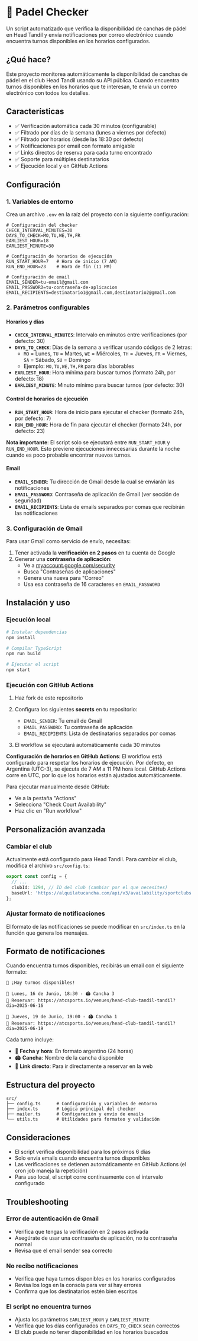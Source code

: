 # 🎾 Padel Checker

Un script automatizado que verifica la disponibilidad de canchas de pádel en Head Tandil y envía notificaciones por correo electrónico cuando encuentra turnos disponibles en los horarios configurados.

## ¿Qué hace?

Este proyecto monitorea automáticamente la disponibilidad de canchas de pádel en el club Head Tandil usando su API pública. Cuando encuentra turnos disponibles en los horarios que te interesan, te envía un correo electrónico con todos los detalles.

## Características

- ✅ Verificación automática cada 30 minutos (configurable)
- ✅ Filtrado por días de la semana (lunes a viernes por defecto)
- ✅ Filtrado por horarios (desde las 18:30 por defecto)
- ✅ Notificaciones por email con formato amigable
- ✅ Links directos de reserva para cada turno encontrado
- ✅ Soporte para múltiples destinatarios
- ✅ Ejecución local y en GitHub Actions

## Configuración

### 1. Variables de entorno

Crea un archivo `.env` en la raíz del proyecto con la siguiente configuración:

```env
# Configuración del checker
CHECK_INTERVAL_MINUTES=30
DAYS_TO_CHECK=MO,TU,WE,TH,FR
EARLIEST_HOUR=18
EARLIEST_MINUTE=30

# Configuración de horarios de ejecución
RUN_START_HOUR=7   # Hora de inicio (7 AM)
RUN_END_HOUR=23    # Hora de fin (11 PM)

# Configuración de email
EMAIL_SENDER=tu-email@gmail.com
EMAIL_PASSWORD=tu-contraseña-de-aplicacion
EMAIL_RECIPIENTS=destinatario1@gmail.com,destinatario2@gmail.com
```

### 2. Parámetros configurables

#### Horarios y días

- **`CHECK_INTERVAL_MINUTES`**: Intervalo en minutos entre verificaciones (por defecto: 30)
- **`DAYS_TO_CHECK`**: Días de la semana a verificar usando códigos de 2 letras:
  - `MO` = Lunes, `TU` = Martes, `WE` = Miércoles, `TH` = Jueves, `FR` = Viernes, `SA` = Sábado, `SU` = Domingo
  - Ejemplo: `MO,TU,WE,TH,FR` para días laborables
- **`EARLIEST_HOUR`**: Hora mínima para buscar turnos (formato 24h, por defecto: 18)
- **`EARLIEST_MINUTE`**: Minuto mínimo para buscar turnos (por defecto: 30)

#### Control de horarios de ejecución

- **`RUN_START_HOUR`**: Hora de inicio para ejecutar el checker (formato 24h, por defecto: 7)
- **`RUN_END_HOUR`**: Hora de fin para ejecutar el checker (formato 24h, por defecto: 23)

**Nota importante**: El script solo se ejecutará entre `RUN_START_HOUR` y `RUN_END_HOUR`. Esto previene ejecuciones innecesarias durante la noche cuando es poco probable encontrar nuevos turnos.

#### Email

- **`EMAIL_SENDER`**: Tu dirección de Gmail desde la cual se enviarán las notificaciones
- **`EMAIL_PASSWORD`**: Contraseña de aplicación de Gmail (ver sección de seguridad)
- **`EMAIL_RECIPIENTS`**: Lista de emails separados por comas que recibirán las notificaciones

### 3. Configuración de Gmail

Para usar Gmail como servicio de envío, necesitas:

1. Tener activada la **verificación en 2 pasos** en tu cuenta de Google
2. Generar una **contraseña de aplicación**:
   - Ve a [myaccount.google.com/security](https://myaccount.google.com/security)
   - Busca "Contraseñas de aplicaciones"
   - Genera una nueva para "Correo"
   - Usa esa contraseña de 16 caracteres en `EMAIL_PASSWORD`

## Instalación y uso

### Ejecución local

```bash
# Instalar dependencias
npm install

# Compilar TypeScript
npm run build

# Ejecutar el script
npm start
```

### Ejecución con GitHub Actions

1. Haz fork de este repositorio
2. Configura los siguientes **secrets** en tu repositorio:
   - `EMAIL_SENDER`: Tu email de Gmail
   - `EMAIL_PASSWORD`: Tu contraseña de aplicación
   - `EMAIL_RECIPIENTS`: Lista de destinatarios separados por comas

3. El workflow se ejecutará automáticamente cada 30 minutos

**Configuración de horarios en GitHub Actions**: El workflow está configurado para respetar los horarios de ejecución. Por defecto, en Argentina (UTC-3), se ejecuta de 7 AM a 11 PM hora local. GitHub Actions corre en UTC, por lo que los horarios están ajustados automáticamente.

Para ejecutar manualmente desde GitHub:

- Ve a la pestaña "Actions"
- Selecciona "Check Court Availability"
- Haz clic en "Run workflow"

## Personalización avanzada

### Cambiar el club

Actualmente está configurado para Head Tandil. Para cambiar el club, modifica el archivo `src/config.ts`:

```typescript
export const config = {
  // ...
  clubId: 1294, // ID del club (cambiar por el que necesites)
  baseUrl: 'https://alquilatucancha.com/api/v3/availability/sportclubs',
};
```

### Ajustar formato de notificaciones

El formato de las notificaciones se puede modificar en `src/index.ts` en la función que genera los mensajes.

## Formato de notificaciones

Cuando encuentra turnos disponibles, recibirás un email con el siguiente formato:

```text
🎾 ¡Hay turnos disponibles!

📅 Lunes, 16 de Junio, 18:30 - 🏟️ Cancha 3
🔗 Reservar: https://atcsports.io/venues/head-club-tandil-tandil?dia=2025-06-16

📅 Jueves, 19 de Junio, 19:00 - 🏟️ Cancha 1
🔗 Reservar: https://atcsports.io/venues/head-club-tandil-tandil?dia=2025-06-19
```

Cada turno incluye:

- 📅 **Fecha y hora**: En formato argentino (24 horas)
- 🏟️ **Cancha**: Nombre de la cancha disponible
- 🔗 **Link directo**: Para ir directamente a reservar en la web

## Estructura del proyecto

```text
src/
├── config.ts      # Configuración y variables de entorno
├── index.ts       # Lógica principal del checker
├── mailer.ts      # Configuración y envío de emails
└── utils.ts       # Utilidades para formateo y validación
```

## Consideraciones

- El script verifica disponibilidad para los próximos 6 días
- Solo envía emails cuando encuentra turnos disponibles
- Las verificaciones se detienen automáticamente en GitHub Actions (el cron job maneja la repetición)
- Para uso local, el script corre continuamente con el intervalo configurado

## Troubleshooting

### Error de autenticación de Gmail

- Verifica que tengas la verificación en 2 pasos activada
- Asegúrate de usar una contraseña de aplicación, no tu contraseña normal
- Revisa que el email sender sea correcto

### No recibo notificaciones

- Verifica que haya turnos disponibles en los horarios configurados
- Revisa los logs en la consola para ver si hay errores
- Confirma que los destinatarios estén bien escritos

### El script no encuentra turnos

- Ajusta los parámetros `EARLIEST_HOUR` y `EARLIEST_MINUTE`
- Verifica que los días configurados en `DAYS_TO_CHECK` sean correctos
- El club puede no tener disponibilidad en los horarios buscados
